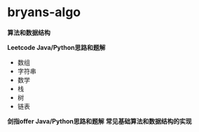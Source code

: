 # bryans-algo
**算法和数据结构**

**Leetcode Java/Python思路和题解**
- 数组
- 字符串
- 数学
- 栈
- 树
- 链表

**剑指offer Java/Python思路和题解**
**常见基础算法和数据结构的实现**
